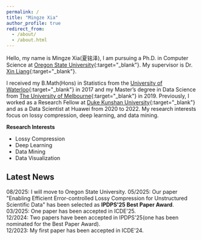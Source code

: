 ```yaml
---
permalink: /
title: "Mingze Xia"
author_profile: true
redirect_from: 
  - /about/
  - /about.html
---
```


Hello, my name is Mingze Xia(夏铭泽), I am pursuing a Ph.D. in Computer Science at [Oregon State University](https://www.uky.edu/){:target="_blank"}. My supervisor is Dr. [Xin Liang](https://lxaltria.github.io/){:target="_blank"}.


I received my B.Math(Hons) in Statistics from the [University of Waterloo](https://uwaterloo.ca/math/){:target="_blank"} in 2017 and my Master’s degree in Data Science from [The University of Melbourne](https://www.unimelb.edu.au/){:target="_blank"} in 2019. Previously, I worked as a Research Fellow at [Duke Kunshan University](https://www.dukekunshan.edu.cn/){:target="_blank"} and as a Data Scientist at Huawei from 2020 to 2022. My research interests focus on lossy compression, deep learning, and data mining.

**Research Interests**

- Lossy Compression
- Deep Learning
- Data Mining
- Data Visualization



Latest News
------
08/2025: I will move to Oregon State University.
05/2025: Our paper "Enabling Efficient Error-controlled Lossy Compression for Unstructured Scientific Data" has been selected as <b>IPDPS'25 Best Paper Award</b>.  
03/2025: One paper has been accepted in ICDE'25.  
12/2024: Two papers have been accepted in IPDPS'25(one has been nominated for the Best Paper Award).  
12/2023: My first paper has been accepted in ICDE'24.  



